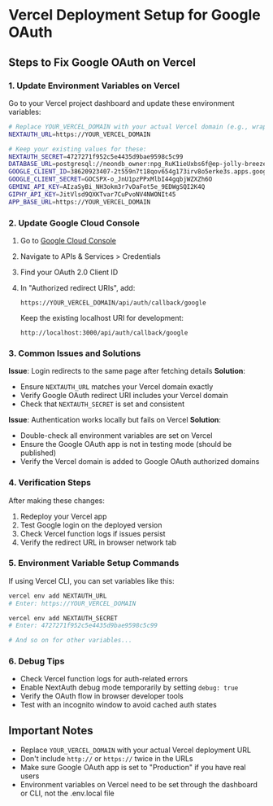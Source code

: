 # Vercel Deployment Setup for Google OAuth

## Steps to Fix Google OAuth on Vercel

### 1. Update Environment Variables on Vercel

Go to your Vercel project dashboard and update these environment variables:

```bash
# Replace YOUR_VERCEL_DOMAIN with your actual Vercel domain (e.g., wrapchatapp.vercel.app)
NEXTAUTH_URL=https://YOUR_VERCEL_DOMAIN

# Keep your existing values for these:
NEXTAUTH_SECRET=4727271f952c5e4435d9bae9598c5c99
DATABASE_URL=postgresql://neondb_owner:npg_RuK1ieUxbs6f@ep-jolly-breeze-a1wzqnno-pooler.ap-southeast-1.aws.neon.tech/neondb?sslmode=require&channel_binding=require
GOOGLE_CLIENT_ID=38620923407-2t559n7t18qov654g173irv8o5erke3s.apps.googleusercontent.com
GOOGLE_CLIENT_SECRET=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
GEMINI_API_KEY=AIzaSyBi_NH3okm3r7vDaFot5e_9EDWgSQI2K4Q
GIPHY_API_KEY=JitVlsd9QXKTvar7CuPvoNV4NWONIt45
APP_BASE_URL=https://YOUR_VERCEL_DOMAIN
```

### 2. Update Google Cloud Console

1. Go to [Google Cloud Console](https://console.cloud.google.com/)
2. Navigate to APIs & Services > Credentials
3. Find your OAuth 2.0 Client ID
4. In "Authorized redirect URIs", add:
   ```
   https://YOUR_VERCEL_DOMAIN/api/auth/callback/google
   ```
   
   Keep the existing localhost URI for development:
   ```
   http://localhost:3000/api/auth/callback/google
   ```

### 3. Common Issues and Solutions

**Issue**: Login redirects to the same page after fetching details
**Solution**: 
- Ensure `NEXTAUTH_URL` matches your Vercel domain exactly
- Verify Google OAuth redirect URI includes your Vercel domain
- Check that `NEXTAUTH_SECRET` is set and consistent

**Issue**: Authentication works locally but fails on Vercel
**Solution**: 
- Double-check all environment variables are set on Vercel
- Ensure the Google OAuth app is not in testing mode (should be published)
- Verify the Vercel domain is added to Google OAuth authorized domains

### 4. Verification Steps

After making these changes:

1. Redeploy your Vercel app
2. Test Google login on the deployed version
3. Check Vercel function logs if issues persist
4. Verify the redirect URL in browser network tab

### 5. Environment Variable Setup Commands

If using Vercel CLI, you can set variables like this:

```bash
vercel env add NEXTAUTH_URL
# Enter: https://YOUR_VERCEL_DOMAIN

vercel env add NEXTAUTH_SECRET
# Enter: 4727271f952c5e4435d9bae9598c5c99

# And so on for other variables...
```

### 6. Debug Tips

- Check Vercel function logs for auth-related errors
- Enable NextAuth debug mode temporarily by setting `debug: true`
- Verify the OAuth flow in browser developer tools
- Test with an incognito window to avoid cached auth states

## Important Notes

- Replace `YOUR_VERCEL_DOMAIN` with your actual Vercel deployment URL
- Don't include `http://` or `https://` twice in the URLs
- Make sure Google OAuth app is set to "Production" if you have real users
- Environment variables on Vercel need to be set through the dashboard or CLI, not the .env.local file
